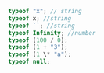 <!-- จงหาผลลัพธ์ของ typeof ดังต่อไปนี้ -->

```js
typeof "x"; // string
typeof x; //string
typeof ``; //string
typeof Infinity; //number
typeof (100 / 0);
typeof (1 + "3");
typeof (1 \* "a");
typeof null;
```
